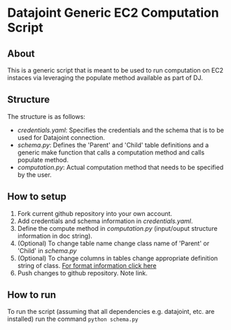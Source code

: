 # Datajoint Generic EC2 Computation Script

## About

This is a generic script that is meant to be used to run computation on EC2 instaces via leveraging the populate method available as part of DJ. 

## Structure

The structure is as follows:

* *credentials.yaml*: Specifies the credentials and the schema that is to be used for Datajoint connection.
* *schema.py*: Defines the 'Parent' and 'Child' table definitions and a generic make function that calls a computation method and calls populate method.
* *computation.py*: Actual computation method that needs to be specified by the user.

## How to setup

1. Fork current github repository into your own account.
2. Add credentials and schema information in *credentials.yaml*.
3. Define the compute method in *computation.py* (input/ouput structure information in doc string).
4. (Optional) To change table name change class name of 'Parent' or 'Child' in *schema.py*
5. (Optional) To change columns in tables change appropriate definition string of class. [For format information click here](https://docs.datajoint.io/python/definition/03-Table-Definition.html)
6. Push changes to github repository. Note link.

## How to run

To run the script (assuming that all dependencies e.g. datajoint, etc. are installed) run the command `python schema.py` 
